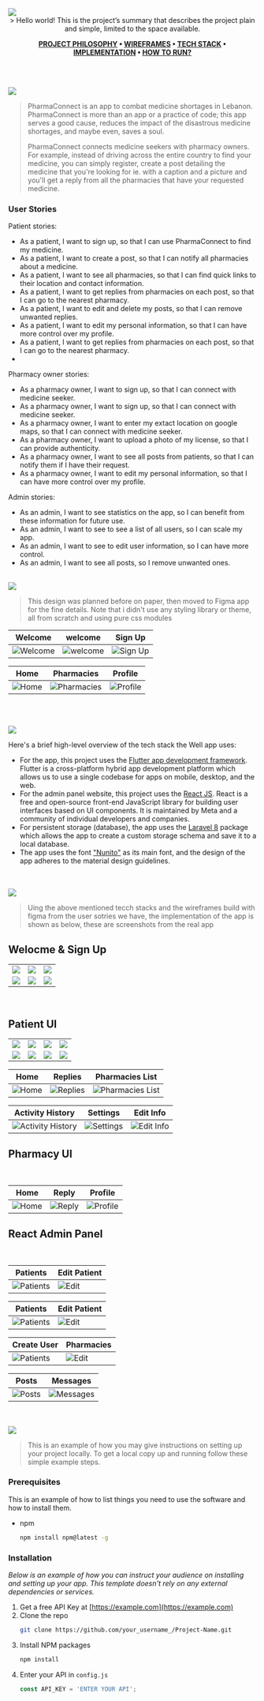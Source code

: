 <img src="https://github.com/MajdHarbb/PharmaConnect/blob/master/README/titles/title.svg"/>

<div align="center">
> Hello world! This is the project’s summary that describes the project plain and simple, limited to the space available. 

**[PROJECT PHILOSOPHY](https://github.com/julescript/well_app#-project-philosophy) • [WIREFRAMES](https://github.com/julescript/well_app#-wireframes) • [TECH STACK](https://github.com/julescript/well_app#-tech-stack) • [IMPLEMENTATION](https://github.com/julescript/well_app#-impplementation) • [HOW TO RUN?](https://github.com/julescript/well_app#-how-to-run)**

</div>

<br><br>


<img src="https://github.com/MajdHarbb/PharmaConnect/blob/master/README/titles/projectphilosophy.svg"/>

> PharmaConnect is an app to combat medicine shortages in Lebanon. PharmaConnect is more than an app or a practice of code; this app serves a good cause, reduces the impact of the disastrous medicine shortages, and maybe even, saves a soul. 
> 
> PharmaConnect connects medicine seekers with pharmacy owners. For example, instead of driving across the entire country to find your medicine, you can simply register, create a post detailing the medicine that you're looking for ie. with a caption and a picture and you'll get a reply from all the pharmacies that have your requested medicine. 

### User Stories
Patient stories:
- As a patient, I want to sign up, so that I can use PharmaConnect to find my medicine.
- As a patient, I want to create a post, so that I can notify all pharmacies about a medicine.
- As a patient, I want to see all pharmacies, so that I can find quick links to their location and contact information.
- As a patient, I want to get replies from pharmacies on each post, so that I can go to the nearest pharmacy.
- As a patient, I want to edit and delete my posts, so that I can remove unwanted replies.
- As a patient, I want to edit my personal information, so that I can have more control over my profile.
- As a patient, I want to get replies from pharmacies on each post, so that I can go to the nearest pharmacy.
- 
Pharmacy owner stories:
- As a pharmacy owner, I want to sign up, so that I can connect with medicine seeker.
- As a pharmacy owner, I want to sign up, so that I can connect with medicine seeker.
- As a pharmacy owner, I want to enter my extact location on google maps, so that I can connect with medicine seeker.
- As a pharmacy owner, I want to upload a photo of my license, so that I can provide authenticity.
- As a pharmacy owner, I want to see all posts from patients, so that I can notify them if I have their request.
- As a pharmacy owner, I want to edit my personal information, so that I can have more control over my profile.

Admin stories: 
- As an admin, I want to see statistics on the app, so I can benefit from these information for future use.
- As an admin, I want to see to see a list of all users, so I can scale my app.
- As an admin, I want to see to edit user information, so I can have more control.
- As an admin, I want to see all posts, so I remove unwanted ones.
<br><br>

<img src="https://github.com/MajdHarbb/PharmaConnect/blob/master/README/titles/wireframes.svg"/>

> This design was planned before on paper, then moved to Figma app for the fine details.
Note that i didn't use any styling library or theme, all from scratch and using pure css modules

| Welcome  | welcome  |Sign Up  |
| -----------------| -----|-----|
| ![Welcome](https://github.com/MajdHarbb/PharmaConnect-Flutter/blob/master/readme/figma/welcome.png) | ![welcome](https://github.com/MajdHarbb/PharmaConnect-Flutter/blob/master/readme/figma/welcome2.png) | ![Sign Up](https://github.com/MajdHarbb/PharmaConnect-Flutter/blob/master/readme/figma/signuppage.png) |

| Home  | Pharmacies  |Profile  |
| ---------| -----|-----|
| ![Home](https://github.com/MajdHarbb/PharmaConnect-Flutter/blob/master/readme/figma/patienthome.png) | ![Pharmacies](https://github.com/MajdHarbb/PharmaConnect-Flutter/blob/master/readme/figma/userpharmacies.png) | ![Profile](https://github.com/MajdHarbb/PharmaConnect-Flutter/blob/master/readme/figma/userprofile.png) |


<br><br>

<img src="https://github.com/MajdHarbb/PharmaConnect/blob/master/README/titles/tech.svg"/>

Here's a brief high-level overview of the tech stack the Well app uses:

- For the app, this project uses the [Flutter app development framework](https://flutter.dev/). Flutter is a cross-platform hybrid app development platform which allows us to use a single codebase for apps on mobile, desktop, and the web.
- For the admin panel website, this project uses the [React JS](https://reactjs.org/). React is a free and open-source front-end JavaScript library for building user interfaces based on UI components. It is maintained by Meta and a community of individual developers and companies.
- For persistent storage (database), the app uses the [Laravel 8](https://laravel.com/) package which allows the app to create a custom storage schema and save it to a local database.
- The app uses the font ["Nunito"](https://fonts.google.com/specimen/Nunito) as its main font, and the design of the app adheres to the material design guidelines.



<br><br>
<img src="https://github.com/MajdHarbb/PharmaConnect/blob/master/README/titles/implementation.svg"/>

> Uing the above mentioned tecch stacks and the wireframes build with figma from the user sotries we have, the implementation of the app is shown as below, these are screenshots from the real app
<h2>Welocme & Sign Up</h2>
<table>
  <tr>
    <td><img src="https://github.com/MajdHarbb/PharmaConnect/blob/master/README/screenshots/App/welcome1.jpg" /></td>
    <td><img src="https://github.com/MajdHarbb/PharmaConnect/blob/master/README/screenshots/App/welcome2.jpg" /></td>
    <td><img src="https://github.com/MajdHarbb/PharmaConnect/blob/master/README/screenshots/App/welcome3.jpg" /></td>
  </tr>
  <tr>
    <td><img src="https://github.com/MajdHarbb/PharmaConnect/blob/master/README/screenshots/App/patientOrPharmacy.jpg" /></td>
    <td><img src="https://github.com/MajdHarbb/PharmaConnect/blob/master/README/screenshots/App/pharmacySignup.jpg"/></td>
    <td><img src="https://github.com/MajdHarbb/PharmaConnect/blob/master/README/screenshots/App/patientSignup.jpg"/></td>
  </tr>
</table>

<br/>
<h2>Patient UI</h2>
<table>
  <tr>
    <td><img src="https://github.com/MajdHarbb/PharmaConnect/blob/master/README/screenshots/App/maphome.jpg" /></td>
    <td><img src="https://github.com/MajdHarbb/PharmaConnect/blob/master/README/screenshots/App/pharmacies.jpg" /></td>
    <td><img src="https://github.com/MajdHarbb/PharmaConnect/blob/master/README/screenshots/App/post.gif" /></td>
    <td><img src="https://github.com/MajdHarbb/PharmaConnect/blob/master/README/screenshots/App/edit.gif" /></td>
  </tr>
  <tr>
    <td><img src="https://github.com/MajdHarbb/PharmaConnect/blob/master/README/screenshots/App/delete.gif" /></td>
    <td><img src="https://github.com/MajdHarbb/PharmaConnect/blob/master/README/screenshots/App/notifications.gif"/></td>
    <td><img src="https://github.com/MajdHarbb/PharmaConnect/blob/master/README/screenshots/App/pic.gif"/></td>
    <td><img src="https://github.com/MajdHarbb/PharmaConnect/blob/master/README/screenshots/App/name.gif" /></td>
  </tr>
</table>

| Home  | Replies  | Pharmacies List |
| -----------------| -----|-----|
| ![Home](https://github.com/MajdHarbb/PharmaConnect-Flutter/blob/master/readme/implementation/Screenshot_2022-04-04-09-39-43-908_com.example.pharmaconnectflutter.jpg) | ![Replies](https://github.com/MajdHarbb/PharmaConnect-Flutter/blob/master/readme/implementation/Screenshot_2022-04-04-09-40-11-384_com.example.pharmaconnectflutter.jpg) |![Pharmacies List](https://github.com/MajdHarbb/PharmaConnect-Flutter/blob/master/readme/implementation/Screenshot_2022-04-04-09-39-47-453_com.example.pharmaconnectflutter.jpg) |

| Activity History  | Settings  | Edit Info |
| -----------------| -----|-----|
| ![Activity History](https://github.com/MajdHarbb/PharmaConnect-Flutter/blob/master/readme/my%20activity.jpg) | ![Settings](https://github.com/MajdHarbb/PharmaConnect-Flutter/blob/master/readme/logout.jpg) |![Edit Info](https://github.com/MajdHarbb/PharmaConnect-Flutter/blob/master/readme/logout.jpg) |

<h2>Pharmacy UI</h2>
<br/>

| Home  | Reply  |Profile  |
| -----------------| -----|-----|
| ![Home](https://github.com/MajdHarbb/PharmaConnect-Flutter/blob/master/readme/implementation/Screenshot_2022-04-04-09-40-52-497_com.example.pharmaconnectflutter.jpg) | ![Reply](https://github.com/MajdHarbb/PharmaConnect-Flutter/blob/master/readme/Screenshot_2022-04-04-20-17-07-122_com.example.pharmaconnectflutter.jpg) | ![Profile](https://github.com/MajdHarbb/PharmaConnect-Flutter/blob/master/readme/Screenshot_2022-04-04-20-17-17-292_com.example.pharmaconnectflutter.jpg) |

<h2>React Admin Panel</h2>
<br/>

| Patients  | Edit Patient  |
| -----------------| -----|
| ![Patients](https://github.com/MajdHarbb/PharmaConnect-Flutter/blob/master/readme/react/login.png) | ![Edit](https://github.com/MajdHarbb/PharmaConnect-Flutter/blob/master/readme/react/home.png) |

| Patients  | Edit Patient  |
| -----------------| -----|
| ![Patients](https://github.com/MajdHarbb/PharmaConnect-Flutter/blob/master/readme/react/users.png) | ![Edit](https://github.com/MajdHarbb/PharmaConnect-Flutter/blob/master/readme/react/edit%20user.png) |

| Create User  | Pharmacies  |
| -----------------| -----|
| ![Patients](https://github.com/MajdHarbb/PharmaConnect-Flutter/blob/master/readme/react/create%20user.png) | ![Edit](https://github.com/MajdHarbb/PharmaConnect-Flutter/blob/master/readme/react/pharmacies.png) |

| Posts  | Messages  |
| -----------------| -----|
| ![Posts](https://github.com/MajdHarbb/PharmaConnect-Flutter/blob/master/readme/react/posts.png) | ![Messages](https://github.com/MajdHarbb/PharmaConnect-Flutter/blob/master/readme/react/messages.png) |



<br><br>
<img src="https://github.com/MajdHarbb/PharmaConnect/blob/master/README/titles/run.svg"/>


> This is an example of how you may give instructions on setting up your project locally.
To get a local copy up and running follow these simple example steps.

### Prerequisites

This is an example of how to list things you need to use the software and how to install them.
* npm
  ```sh
  npm install npm@latest -g
  ```

### Installation

_Below is an example of how you can instruct your audience on installing and setting up your app. This template doesn't rely on any external dependencies or services._

1. Get a free API Key at [https://example.com](https://example.com)
2. Clone the repo
   ```sh
   git clone https://github.com/your_username_/Project-Name.git
   ```
3. Install NPM packages
   ```sh
   npm install
   ```
4. Enter your API in `config.js`
   ```js
   const API_KEY = 'ENTER YOUR API';
   ```
